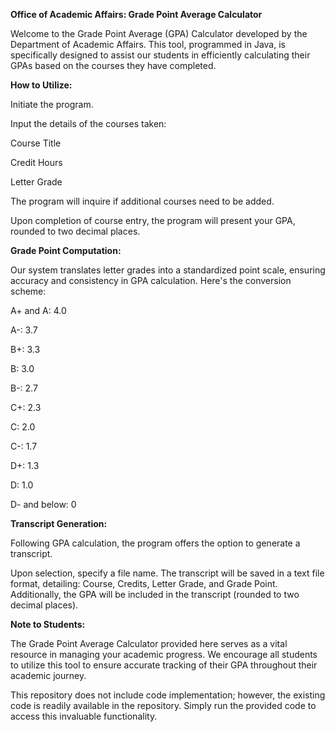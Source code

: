 **Office of Academic Affairs: Grade Point Average Calculator**

Welcome to the Grade Point Average (GPA) Calculator developed by the Department of Academic Affairs. This tool, programmed in Java, is specifically designed to assist our students in efficiently calculating their GPAs based on the courses they have completed.

**How to Utilize:**

Initiate the program.

Input the details of the courses taken:

Course Title

Credit Hours

Letter Grade

The program will inquire if additional courses need to be added.

Upon completion of course entry, the program will present your GPA, rounded to two decimal places.

**Grade Point Computation:**

Our system translates letter grades into a standardized point scale, ensuring accuracy and consistency in GPA calculation. Here's the conversion scheme:

A+ and A: 4.0

A-: 3.7

B+: 3.3

B: 3.0

B-: 2.7

C+: 2.3


C: 2.0

C-: 1.7

D+: 1.3

D: 1.0

D- and below: 0

**Transcript Generation:**

Following GPA calculation, the program offers the option to generate a transcript.

Upon selection, specify a file name.
The transcript will be saved in a text file format, detailing:
Course, Credits, Letter Grade, and Grade Point.
Additionally, the GPA will be included in the transcript (rounded to two decimal places).

**Note to Students:**

The Grade Point Average Calculator provided here serves as a vital resource in managing your academic progress. We encourage all students to utilize this tool to ensure accurate tracking of their GPA throughout their academic journey.

This repository does not include code implementation; however, the existing code is readily available in the repository. Simply run the provided code to access this invaluable functionality.
